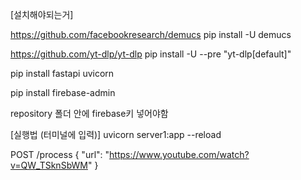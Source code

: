 [설치해야되는거]

https://github.com/facebookresearch/demucs
pip install -U demucs

https://github.com/yt-dlp/yt-dlp
pip install -U --pre "yt-dlp[default]"

pip install fastapi uvicorn

pip install firebase-admin

repository 폴더 안에 firebase키 넣어야함


[실행법 (터미널에 입력)]
uvicorn server1:app --reload


  POST /process
  {
    "url": "https://www.youtube.com/watch?v=QW_TSknSbWM"
  }
